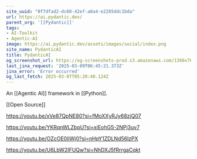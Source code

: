 ```yaml
---
site_uuid: "0f7dfad2-dc60-42ef-a8a4-e2285ddc1bda"
url: https://ai.pydantic.dev/
parent_org: '[[Pydantic]]'
tags:
- AI-Toolkit
- Agentic-AI
image: https://ai.pydantic.dev/assets/images/social/index.png
site_name: PydanticAI
title: PydanticAI
og_screenshot_url: https://og-screenshots-prod.s3.amazonaws.com/1366x768/80/false/473e7956a86382e6796123980a600b6f34412a694c4ed56c558fa1a9359ba1fd.jpeg
last_jina_request: '2025-03-09T06:45:21.373Z'
jina_error: 'Error occurred'
og_last_fetch: 2025-03-07T05:20:40.124Z
---
```

An [[Agentic AI]] framework in [[Python]]. 

[[Open Source]]

https://youtu.be/xVe87QpNE80?si=fMoXXyRJy68zjQ07

https://youtu.be/YKRqnWLZbpU?si=xiEohG5-2NPj3uv7

https://youtu.be/OZcOE0IiWj0?si=nHpY1ZDLNd56lzPX

https://youtu.be/U6LbW2IFUQw?si=NhDXJ5fRrrgaCqkt
